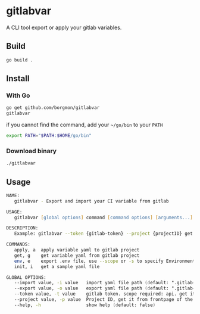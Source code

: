 # gitlabvar

A CLI tool export or apply your gitlab variables.

## Build

```zsh
go build .
```

## Install

### With Go

```zsh
go get github.com/borgmon/gitlabvar
gitlabvar
```

if you cannot find the command, add your `~/go/bin` to your `PATH`

```zsh
export PATH="$PATH:$HOME/go/bin"
```

### Download binary

```zsh
./gitlabvar
```

## Usage

```zsh
NAME:
   gitlabvar - Export and import your CI variable from gitlab

USAGE:
   gitlabvar [global options] command [command options] [arguments...]

DESCRIPTION:
   Example: gitlabvar --token {gitlab-token} --project {projectID} get

COMMANDS:
   apply, a  apply variable yaml to gitlab project
   get, g    get variable yaml from gitlab project
   env, e    export .env file, use --scope or -s to specify EnvironmentScope
   init, i   get a sample yaml file

GLOBAL OPTIONS:
   --import value, -i value   import yaml file path (default: ".gitlab-ci-var.yaml")
   --export value, -o value   export yaml file path (default: ".gitlab-ci-var.yaml")
   --token value, -t value    gitlab token. scope required: api. get it from here: https://gitlab.com/-/profile/personal_access_tokens
   --project value, -p value  Project ID, get it from frontpage of the project
   --help, -h                 show help (default: false)
```

